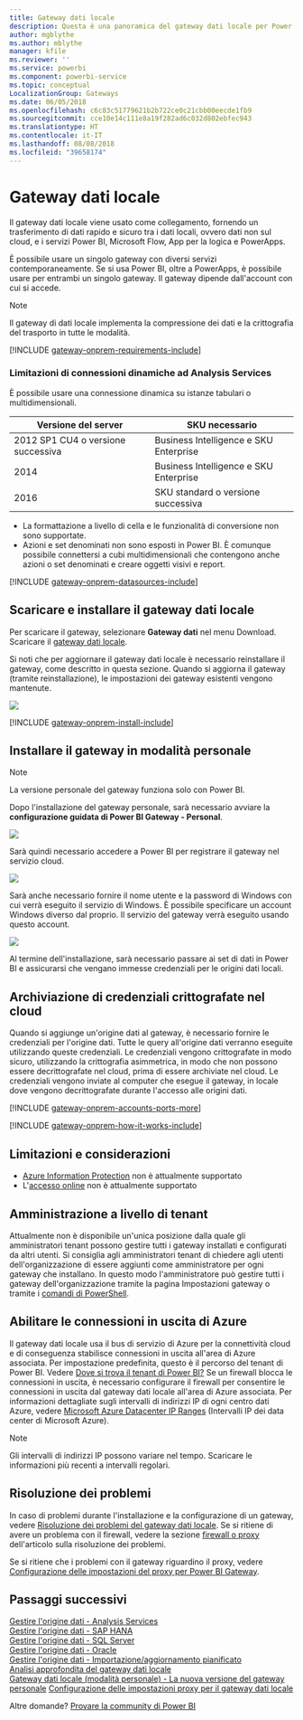 ```yaml
---
title: Gateway dati locale
description: Questa è una panoramica del gateway dati locale per Power BI. È possibile usare questo gateway per usare le origini dati DirectQuery. È anche possibile usare questo gateway per aggiornare i set di dati cloud con dati locali.
author: mgblythe
ms.author: mblythe
manager: kfile
ms.reviewer: ''
ms.service: powerbi
ms.component: powerbi-service
ms.topic: conceptual
LocalizationGroup: Gateways
ms.date: 06/05/2018
ms.openlocfilehash: c6c83c51779621b2b722ce0c21cbb00eecde1fb9
ms.sourcegitcommit: cce10e14c111e8a19f282ad6c032d802ebfec943
ms.translationtype: HT
ms.contentlocale: it-IT
ms.lasthandoff: 08/08/2018
ms.locfileid: "39658174"
---
```

# <a name="on-premises-data-gateway"></a>Gateway dati locale

Il gateway dati locale viene usato come collegamento, fornendo un trasferimento di dati rapido e sicuro tra i dati locali, ovvero dati non sul cloud, e i servizi Power BI, Microsoft Flow, App per la logica e PowerApps.

È possibile usare un singolo gateway con diversi servizi contemporaneamente. Se si usa Power BI, oltre a PowerApps, è possibile usare per entrambi un singolo gateway. Il gateway dipende dall'account con cui si accede.

> [!NOTE]
> Il gateway di dati locale implementa la compressione dei dati e la crittografia del trasporto in tutte le modalità.

<!-- Shared Requirements Include -->
[!INCLUDE [gateway-onprem-requirements-include](./includes/gateway-onprem-requirements-include.md)]

### <a name="limitations-of-analysis-services-live-connections"></a>Limitazioni di connessioni dinamiche ad Analysis Services

È possibile usare una connessione dinamica su istanze tabulari o multidimensionali.

| **Versione del server** | **SKU necessario** |
| --- | --- |
| 2012 SP1 CU4 o versione successiva |Business Intelligence e SKU Enterprise |
| 2014 |Business Intelligence e SKU Enterprise |
| 2016 |SKU standard o versione successiva |

* La formattazione a livello di cella e le funzionalità di conversione non sono supportate.
* Azioni e set denominati non sono esposti in Power BI. È comunque possibile connettersi a cubi multidimensionali che contengono anche azioni o set denominati e creare oggetti visivi e report.

<!-- Shared Install steps Include -->
[!INCLUDE [gateway-onprem-datasources-include](./includes/gateway-onprem-datasources-include.md)]

## <a name="download-and-install-the-on-premises-data-gateway"></a>Scaricare e installare il gateway dati locale

Per scaricare il gateway, selezionare **Gateway dati** nel menu Download. Scaricare il [gateway dati locale](http://go.microsoft.com/fwlink/?LinkID=820925). 

Si noti che per aggiornare il gateway dati locale è necessario reinstallare il gateway, come descritto in questa sezione. Quando si aggiorna il gateway (tramite reinstallazione), le impostazioni dei gateway esistenti vengono mantenute.

![](media/service-gateway-onprem/powerbi-download-data-gateway.png)

<!-- Shared Install steps Include -->
[!INCLUDE [gateway-onprem-install-include](./includes/gateway-onprem-install-include.md)]

## <a name="install-the-gateway-in-personal-mode"></a>Installare il gateway in modalità personale

> [!NOTE]
> La versione personale del gateway funziona solo con Power BI.

Dopo l'installazione del gateway personale, sarà necessario avviare la **configurazione guidata di Power BI Gateway - Personal**.

![](media/service-gateway-onprem/personal-gateway-launch-configuration.png)

Sarà quindi necessario accedere a Power BI per registrare il gateway nel servizio cloud.

![](media/service-gateway-onprem/personal-gateway-signin.png)

Sarà anche necessario fornire il nome utente e la password di Windows con cui verrà eseguito il servizio di Windows. È possibile specificare un account Windows diverso dal proprio. Il servizio del gateway verrà eseguito usando questo account.

![](media/service-gateway-onprem/personal-gateway-windows-service.png)

Al termine dell'installazione, sarà necessario passare ai set di dati in Power BI e assicurarsi che vengano immesse credenziali per le origini dati locali.

<a name="credentials"></a>

## <a name="storing-encrypted-credentials-in-the-cloud"></a>Archiviazione di credenziali crittografate nel cloud

Quando si aggiunge un'origine dati al gateway, è necessario fornire le credenziali per l'origine dati. Tutte le query all'origine dati verranno eseguite utilizzando queste credenziali. Le credenziali vengono crittografate in modo sicuro, utilizzando la crittografia asimmetrica, in modo che non possono essere decrittografate nel cloud, prima di essere archiviate nel cloud. Le credenziali vengono inviate al computer che esegue il gateway, in locale dove vengono decrittografate durante l'accesso alle origini dati.

<!-- Account and Port information -->
[!INCLUDE [gateway-onprem-accounts-ports-more](./includes/gateway-onprem-accounts-ports-more.md)]

<!-- How the gateway works -->
[!INCLUDE [gateway-onprem-how-it-works-include](./includes/gateway-onprem-how-it-works-include.md)]

## <a name="limitations-and-considerations"></a>Limitazioni e considerazioni

* [Azure Information Protection](https://docs.microsoft.com/en-us/microsoft-365/enterprise/protect-files-with-aip
) non è attualmente supportato
* L'[accesso online](https://products.office.com/en-us/access) non è attualmente supportato

## <a name="tenant-level-administration"></a>Amministrazione a livello di tenant

Attualmente non è disponibile un'unica posizione dalla quale gli amministratori tenant possono gestire tutti i gateway installati e configurati da altri utenti.  Si consiglia agli amministratori tenant di chiedere agli utenti dell'organizzazione di essere aggiunti come amministratore per ogni gateway che installano. In questo modo l'amministratore può gestire tutti i gateway dell'organizzazione tramite la pagina Impostazioni gateway o tramite i [ comandi di PowerShell](https://docs.microsoft.com/power-bi/service-gateway-high-availability-clusters#powershell-support-for-gateway-clusters). 

## <a name="enabling-outbound-azure-connections"></a>Abilitare le connessioni in uscita di Azure

Il gateway dati locale usa il bus di servizio di Azure per la connettività cloud e di conseguenza stabilisce connessioni in uscita all'area di Azure associata. Per impostazione predefinita, questo è il percorso del tenant di Power BI. Vedere [Dove si trova il tenant di Power BI?](https://powerbi.microsoft.com/en-us/documentation/powerbi-admin-where-is-my-tenant-located/)
Se un firewall blocca le connessioni in uscita, è necessario configurare il firewall per consentire le connessioni in uscita dal gateway dati locale all'area di Azure associata. Per informazioni dettagliate sugli intervalli di indirizzi IP di ogni centro dati Azure, vedere [Microsoft Azure Datacenter IP Ranges](https://www.microsoft.com/en-us/download/details.aspx?id=41653) (Intervalli IP dei data center di Microsoft Azure).
> [!NOTE]
> Gli intervalli di indirizzi IP possono variare nel tempo. Scaricare le informazioni più recenti a intervalli regolari. 

## <a name="troubleshooting"></a>Risoluzione dei problemi

In caso di problemi durante l'installazione e la configurazione di un gateway, vedere [Risoluzione dei problemi del gateway dati locale](service-gateway-onprem-tshoot.md). Se si ritiene di avere un problema con il firewall, vedere la sezione [firewall o proxy](service-gateway-onprem-tshoot.md#firewall-or-proxy) dell'articolo sulla risoluzione dei problemi.

Se si ritiene che i problemi con il gateway riguardino il proxy, vedere [Configurazione delle impostazioni del proxy per Power BI Gateway](service-gateway-proxy.md).

## <a name="next-steps"></a>Passaggi successivi

[Gestire l'origine dati - Analysis Services](service-gateway-enterprise-manage-ssas.md)  
[Gestire l'origine dati - SAP HANA](service-gateway-enterprise-manage-sap.md)  
[Gestire l'origine dati - SQL Server](service-gateway-enterprise-manage-sql.md)  
[Gestire l'origine dati - Oracle](service-gateway-onprem-manage-oracle.md)  
[Gestire l'origine dati - Importazione/aggiornamento pianificato](service-gateway-enterprise-manage-scheduled-refresh.md)  
[Analisi approfondita del gateway dati locale](service-gateway-onprem-indepth.md)  
[Gateway dati locale (modalità personale) - La nuova versione del gateway personale](service-gateway-personal-mode.md)
[Configurazione delle impostazioni proxy per il gateway dati locale](service-gateway-proxy.md)  

Altre domande? [Provare la community di Power BI](http://community.powerbi.com/)